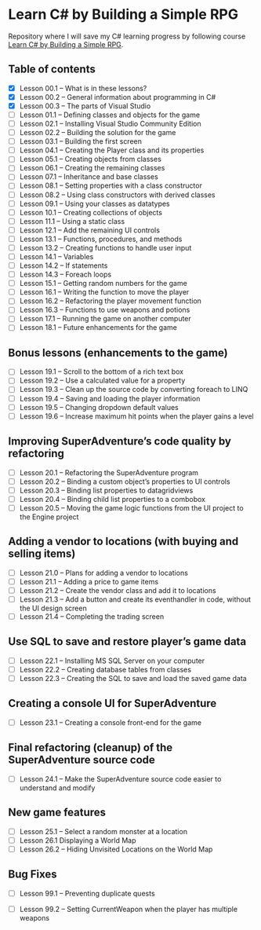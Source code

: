 # Learn C# by Building a Simple RPG
Repository where I will save my C# learning progress by following course [Learn C# by Building a Simple RPG](https://scottlilly.com/learn-c-by-building-a-simple-rpg-index/).

## Table of contents
- [x] Lesson 00.1 – What is in these lessons?
- [x] Lesson 00.2 – General information about programming in C#
- [x] Lesson 00.3 – The parts of Visual Studio
- [ ] Lesson 01.1 – Defining classes and objects for the game
- [ ] Lesson 02.1 – Installing Visual Studio Community Edition
- [ ] Lesson 02.2 – Building the solution for the game
- [ ] Lesson 03.1 – Building the first screen
- [ ] Lesson 04.1 – Creating the Player class and its properties
- [ ] Lesson 05.1 – Creating objects from classes
- [ ] Lesson 06.1 – Creating the remaining classes
- [ ] Lesson 07.1 – Inheritance and base classes
- [ ] Lesson 08.1 – Setting properties with a class constructor
- [ ] Lesson 08.2 – Using class constructors with derived classes
- [ ] Lesson 09.1 – Using your classes as datatypes
- [ ] Lesson 10.1 – Creating collections of objects
- [ ] Lesson 11.1 – Using a static class
- [ ] Lesson 12.1 – Add the remaining UI controls
- [ ] Lesson 13.1 – Functions, procedures, and methods
- [ ] Lesson 13.2 – Creating functions to handle user input
- [ ] Lesson 14.1 – Variables
- [ ] Lesson 14.2 – If statements
- [ ] Lesson 14.3 – Foreach loops
- [ ] Lesson 15.1 – Getting random numbers for the game
- [ ] Lesson 16.1 – Writing the function to move the player
- [ ] Lesson 16.2 – Refactoring the player movement function
- [ ] Lesson 16.3 – Functions to use weapons and potions
- [ ] Lesson 17.1 – Running the game on another computer
- [ ] Lesson 18.1 – Future enhancements for the game
      
## Bonus lessons (enhancements to the game)

- [ ] Lesson 19.1 – Scroll to the bottom of a rich text box
- [ ] Lesson 19.2 – Use a calculated value for a property
- [ ] Lesson 19.3 – Clean up the source code by converting foreach to LINQ
- [ ] Lesson 19.4 – Saving and loading the player information
- [ ] Lesson 19.5 – Changing dropdown default values
- [ ] Lesson 19.6 – Increase maximum hit points when the player gains a level

## Improving SuperAdventure’s code quality by refactoring
- [ ] Lesson 20.1 – Refactoring the SuperAdventure program
- [ ] Lesson 20.2 – Binding a custom object’s properties to UI controls
- [ ] Lesson 20.3 – Binding list properties to datagridviews
- [ ] Lesson 20.4 – Binding child list properties to a combobox
- [ ] Lesson 20.5 – Moving the game logic functions from the UI project to the Engine project

## Adding a vendor to locations (with buying and selling items)
- [ ] Lesson 21.0 – Plans for adding a vendor to locations
- [ ] Lesson 21.1 – Adding a price to game items
- [ ] Lesson 21.2 – Create the vendor class and add it to locations
- [ ] Lesson 21.3 – Add a button and create its eventhandler in code, without the UI design screen
- [ ] Lesson 21.4 – Completing the trading screen

## Use SQL to save and restore player’s game data
- [ ] Lesson 22.1 – Installing MS SQL Server on your computer
- [ ] Lesson 22.2 – Creating database tables from classes
- [ ] Lesson 22.3 – Creating the SQL to save and load the saved game data

## Creating a console UI for SuperAdventure
- [ ] Lesson 23.1 – Creating a console front-end for the game

## Final refactoring (cleanup) of the SuperAdventure source code
- [ ] Lesson 24.1 – Make the SuperAdventure source code easier to understand and modify

## New game features
- [ ] Lesson 25.1 – Select a random monster at a location
- [ ] Lesson 26.1 Displaying a World Map
- [ ] Lesson 26.2 – Hiding Unvisited Locations on the World Map

## Bug Fixes
- [ ] Lesson 99.1 – Preventing duplicate quests
- [ ] Lesson 99.2 – Setting CurrentWeapon when the player has multiple weapons

 

